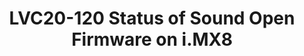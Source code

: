 ---
categories:
- lvc20
description: 'Slack channel to chat with the speaker: https://linaroconnect.slack.com/archives/C01AX1U7RM4<br
  /><br />Sound Open Firmware is an open source audio DSP firmware and SDK that provides
  audio firmware infrastructure and development tools for developers and software
  integrators that are interested in audio or signal processing on DSPs.<br />This
  presentation is about the status of enabling Sound Open Firmware on i.MX8 boards.
  This includes code for Application Processor which usually runs Linux kernel and
  code for DSP core which runs the firmware.<br /><br />First platform using Sound
  Open Firmware on ARM is NXP''s i.MX8QXP.'
image: /assets/images/featured-images/lvc20/LVC20-120.png
session_id: LVC20-120
session_room: '[Track 1] IoT/Edge/Embedded'
session_slot:
  end_time: 2020-09-22 15:25
  start_time: 2020-09-22 15:00
session_speakers:
- speaker_bio: Daniel works at NXP in Romania hacking on Linux kernel audio drivers
    for i.MX boards. He is a teaching assistant for Operating System Internals class
    at University POLITEHNICA in Bucharest and very passionate about helping newcomers
    to the Linux kernel world while being a mentor for the Google Summer of Code.
  speaker_company: NXP
  speaker_image: http://avatars.sched.co/a/da/9414036/avatar.jpg.320x320px.jpg?cee
  speaker_name: Daniel BALUTA
  speaker_position: Software Engineer
  speaker_role: attendee, speaker
session_track: Linux Kernel
tag: session
tags: Linux Kernel
title: LVC20-120 Status of Sound Open Firmware on i.MX8
amazon_s3_presentation_url: https://static.linaro.org/connect/lvc20/presentations/LVC20-120-0.pdf
amazon_s3_video_url: https://static.linaro.org/connect/lvc20/videos/lvc20-120.mp4
---